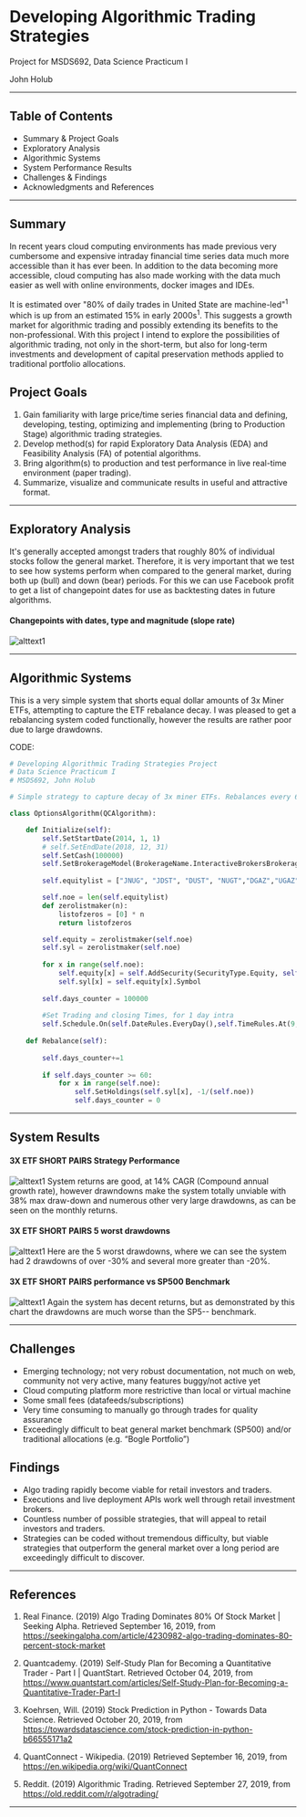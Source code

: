 # Developing Algorithmic Trading Strategies
Project for MSDS692, Data Science Practicum I

John Holub

___
## Table of Contents
- Summary & Project Goals
- Exploratory Analysis
- Algorithmic Systems
- System Performance Results
- Challenges & Findings
- Acknowledgments and References

___
## Summary
In recent years cloud computing environments has made previous very cumbersome and expensive intraday financial time series data much more accessible than it has ever been. In addition to the data becoming more accessible, cloud computing has also made working with the data much easier as well with online environments, docker images and IDEs.

It is estimated over &quot;80% of daily trades in United State are machine-led&quot;<sup>1</sup> which is up from an estimated 15% in early 2000s<sup>1</sup>. This suggests a growth market for algorithmic trading and possibly extending its benefits to the non-professional. With this project I intend to explore the possibilities of algorithmic trading, not only in the short-term, but also for long-term investments and development of capital preservation methods applied to traditional portfolio allocations.

## Project Goals
1. Gain familiarity with large price/time series financial data and defining, developing, testing, optimizing and implementing (bring to Production Stage) algorithmic trading strategies.
2. Develop method(s) for rapid Exploratory Data Analysis (EDA) and Feasibility Analysis (FA) of potential algorithms.
3. Bring algorithm(s) to production and test performance in live real-time environment (paper trading).
4. Summarize, visualize and communicate results in useful and attractive format.

___
## Exploratory Analysis
It's generally accepted amongst traders that roughly 80% of individual stocks follow the general market. Therefore, it is very important that we test to see how systems perform when compared to the general market, during both up (bull) and down (bear) periods. For this we can use Facebook profit to get a list of changepoint dates for use as backtesting dates in future algorithms. 

#### Changepoints with dates, type and magnitude (slope rate)
![alttext1](https://github.com/john-holub/MSDS692/blob/master/IMAGES/ChangePoints.png "Image 4")

___
## Algorithmic Systems
This is a very simple system that shorts equal dollar amounts of 3x Miner ETFs, attempting to capture the ETF rebalance decay. I was pleased to get a rebalancing system coded functionally, however the results are rather poor due to large drawdowns.

CODE:
```python
# Developing Algorithmic Trading Strategies Project
# Data Science Practicum I
# MSDS692, John Holub

# Simple strategy to capture decay of 3x miner ETFs. Rebalances every 60 days.

class OptionsAlgorithm(QCAlgorithm):

    def Initialize(self):
        self.SetStartDate(2014, 1, 1)
        # self.SetEndDate(2018, 12, 31)
        self.SetCash(100000)
        self.SetBrokerageModel(BrokerageName.InteractiveBrokersBrokerage)
        
        self.equitylist = ["JNUG", "JDST", "DUST", "NUGT","DGAZ","UGAZ"]

        self.noe = len(self.equitylist)
        def zerolistmaker(n):
            listofzeros = [0] * n
            return listofzeros

        self.equity = zerolistmaker(self.noe)
        self.syl = zerolistmaker(self.noe)
        
        for x in range(self.noe):
            self.equity[x] = self.AddSecurity(SecurityType.Equity, self.equitylist[x], Resolution.Minute)
            self.syl[x] = self.equity[x].Symbol
        
        self.days_counter = 100000
        
        #Set Trading and closing Times, for 1 day intra
        self.Schedule.On(self.DateRules.EveryDay(),self.TimeRules.At(9, 35),Action(self.Rebalance))
    
    def Rebalance(self): 
        
        self.days_counter+=1
        
        if self.days_counter >= 60:
            for x in range(self.noe):
                self.SetHoldings(self.syl[x], -1/(self.noe))
                self.days_counter = 0
```
___
## System Results

#### 3X ETF SHORT PAIRS Strategy Performance
![alttext1](https://github.com/john-holub/MSDS692/blob/master/IMAGES/3xETF_perf1.png "Image 1")
System returns are good, at 14% CAGR (Compound annual growth rate), however drawndowns make the system totally unviable with 38% max draw-down and numerous other very large drawdowns, as can be seen on the monthly returns.

#### 3X ETF SHORT PAIRS 5 worst drawdowns
![alttext1](https://github.com/john-holub/MSDS692/blob/master/IMAGES/3xETF_perf3.png "Image 3")
Here are the 5 worst drawdowns, where we can see the system had 2 drawdowns of over -30% and several more greater than -20%.

#### 3X ETF SHORT PAIRS performance vs SP500 Benchmark
![alttext1](https://github.com/john-holub/MSDS692/blob/master/IMAGES/3xETF_perf2.png "Image 3")
Again the system has decent returns, but as demonstrated by this chart the drawdowns are much worse than the SP5-- benchmark.

___
## Challenges 
- Emerging technology; not very robust documentation, not much on web, community not very active, many features buggy/not active yet
- Cloud computing platform more restrictive than local or virtual machine
- Some small fees (datafeeds/subscriptions)
- Very time consuming to manually go through trades for quality assurance
- Exceedingly difficult to beat general market benchmark (SP500) and/or traditional allocations (e.g. “Bogle Portfolio”)

## Findings
- Algo trading rapidly become viable for retail investors and traders. 
- Executions and live deployment APIs work well through retail investment brokers.
- Countless number of possible strategies, that will appeal to retail investors and traders.
- Strategies can be coded without tremendous difficulty, but viable strategies that outperform the general market over a long period are exceedingly difficult to discover.

___
## References

1. Real Finance. (2019) Algo Trading Dominates 80% Of Stock Market | Seeking Alpha. Retrieved September 16, 2019, from https://seekingalpha.com/article/4230982-algo-trading-dominates-80-percent-stock-market

2. Quantcademy. (2019) Self-Study Plan for Becoming a Quantitative Trader - Part I | QuantStart. Retrieved October 04, 2019, from https://www.quantstart.com/articles/Self-Study-Plan-for-Becoming-a-Quantitative-Trader-Part-I

3. Koehrsen, Will. (2019) Stock Prediction in Python - Towards Data Science. Retrieved October 20, 2019, from https://towardsdatascience.com/stock-prediction-in-python-b66555171a2

4. QuantConnect - Wikipedia. (2019) Retrieved September 16, 2019, from https://en.wikipedia.org/wiki/QuantConnect

5. Reddit. (2019) Algorithmic Trading. Retrieved September 27, 2019, from https://old.reddit.com/r/algotrading/
___ 





